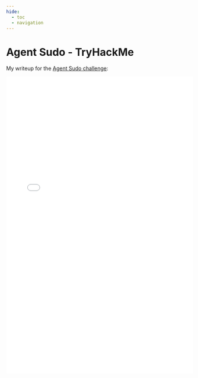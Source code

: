 ```yaml
---
hide:
  - toc
  - navigation
---
```


# Agent Sudo - TryHackMe

My writeup for the [Agent Sudo challenge](https://tryhackme.com/room/agentsudoctf):


<embed src="/writeups/tryhackme/valley/QWU - Agent Sudo.pdf" type="application/pdf" width="100%" height="800px" />
